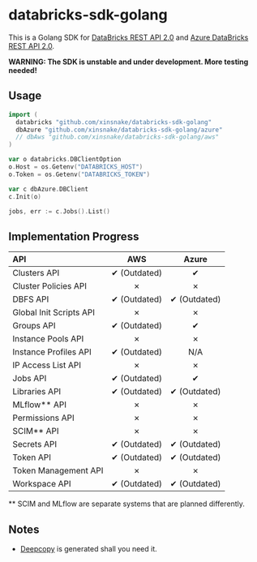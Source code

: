 # databricks-sdk-golang

This is a Golang SDK for [DataBricks REST API 2.0](https://docs.databricks.com/api/latest/index.html#) and [Azure DataBricks REST API 2.0](https://docs.azuredatabricks.net/api/latest/index.html).

**WARNING: The SDK is unstable and under development. More testing needed!**

## Usage

```go
import (
  databricks "github.com/xinsnake/databricks-sdk-golang"
  dbAzure "github.com/xinsnake/databricks-sdk-golang/azure"
  // dbAws "github.com/xinsnake/databricks-sdk-golang/aws"
)

var o databricks.DBClientOption
o.Host = os.Getenv("DATABRICKS_HOST")
o.Token = os.Getenv("DATABRICKS_TOKEN")

var c dbAzure.DBClient
c.Init(o)

jobs, err := c.Jobs().List()
```

## Implementation Progress

| API  | AWS | Azure |
| :--- | :---: | :---: |
| Clusters API | ✔ (Outdated) | ✔ |
| Cluster Policies API | ✗ | ✗ |
| DBFS API | ✔ (Outdated) | ✔ (Outdated) |
| Global Init Scripts API | ✗ | ✗ |
| Groups API | ✔ (Outdated) | ✔ |
| Instance Pools API | ✗ | ✗ |
| Instance Profiles API | ✔ (Outdated) | N/A |
| IP Access List API | ✗ | ✗ |
| Jobs API | ✔ (Outdated) | ✔ |
| Libraries API | ✔ (Outdated) | ✔ (Outdated) |
| MLflow** API | ✗ | ✗ |
| Permissions API | ✗ | ✗ |
| SCIM** API | ✗ | ✗ |
| Secrets API | ✔ (Outdated) | ✔ (Outdated) |
| Token API | ✔ (Outdated) | ✔ (Outdated) |
| Token Management API | ✗ | ✗ |
| Workspace API | ✔ (Outdated) | ✔ (Outdated) |

** SCIM and MLflow are separate systems that are planned differently.

## Notes

- [Deepcopy](https://godoc.org/k8s.io/gengo/examples/deepcopy-gen) is generated shall you need it.
